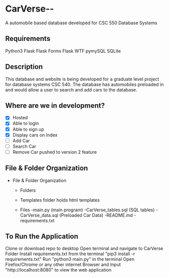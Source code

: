 # CarVerse--
A automobile based database developed for CSC 550 Database Systems

## Requirements

Python3
Flask
Flask Forms
Flask WTF
pymySQL
SQLite

## Description

This database and website is being developed for a graduate level project for database systems CSC 540. The database has automobiles preloaded in and would allow a user to search and add cars to the database.

## Where are we in development?

- [x] Hosted
- [x] Able to login
- [x] Able to sign up
- [x] Display cars on Index
- [ ] Add Car
- [ ] Search Car
- [ ] Remove Car pushed to version 2 feature

## File & Folder Organization
- File & Folder Organization
	- Folders
    - Templates folder holds html templates

  - Files
    -main.py (main program)
    -CarVerse_tables.sql (SQL tables)
    -CarVerse_data.sql (Preloaded Car Data)
    -README.md
    -requirements.txt

## To Run the Application

Clone or download repo to desktop
Open terminal and navigate to CarVerse Folder
Install requirements.txt from the terminal "pip3 install -r requirements.txt"
Run "python3 main.py" in the terminal
Open Firefox/Chrome or any other internet Browser and Input "http://localhost:8080" to view the web application
